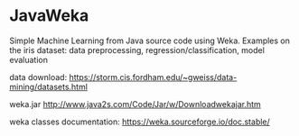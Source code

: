 # JavaWeka
Simple Machine Learning from Java source code using Weka.
Examples on the iris dataset: data preprocessing, regression/classification, model evaluation

data download:
https://storm.cis.fordham.edu/~gweiss/data-mining/datasets.html

weka.jar
http://www.java2s.com/Code/Jar/w/Downloadwekajar.htm

weka classes documentation:
https://weka.sourceforge.io/doc.stable/

